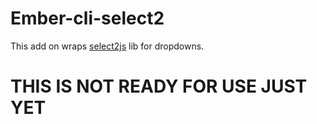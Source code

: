 # Ember-cli-select2

This add on wraps [select2js](https://select2.github.io) lib for dropdowns.

# THIS IS NOT READY FOR USE JUST YET

